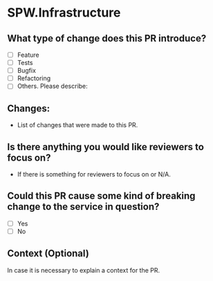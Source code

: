 # SPW.Infrastructure

## What type of change does this PR introduce?

- [ ] Feature
- [ ] Tests
- [ ] Bugfix
- [ ] Refactoring
- [ ] Others. Please describe:

## Changes:

- List of changes that were made to this PR.

## Is there anything you would like reviewers to focus on?

- If there is something for reviewers to focus on or N/A.

## Could this PR cause some kind of breaking change to the service in question?

- [ ] Yes
- [ ] No

## Context (Optional)

In case it is necessary to explain a context for the PR.